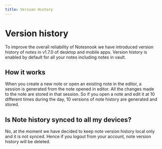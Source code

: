 ```yaml
---
title: Version History
---
```


# Version history

To improve the overall reliability of Notesnook we have introduced version history of notes in v1.7.0 of desktop and mobile apps. Version history is enabled by default for all your notes including notes in vault.

## How it works

When you create a new note or open an existing note in the editor, a session is generated from the note opened in editor. All the changes made to the note are stored in that session. So if you open a note and edit it at 10 different times during the day, 10 versions of note history are generated and stored.

## Is Note history synced to all my devices?

No, at the moment we have decided to keep note version history local only and it is not synced. Hence if you logout from your account, note version history will be deleted.
